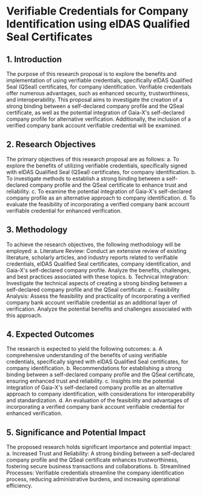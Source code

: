 # Verifiable Credentials for Company Identification using eIDAS Qualified Seal Certificates

## 1. Introduction
The purpose of this research proposal is to explore the benefits and implementation of using verifiable credentials, specifically eIDAS Qualified Seal (QSeal) certificates, for company identification. Verifiable credentials offer numerous advantages, such as enhanced security, trustworthiness, and interoperability. This proposal aims to investigate the creation of a strong binding between a self-declared company profile and the QSeal certificate, as well as the potential integration of Gaia-X's self-declared company profile for alternative verification. Additionally, the inclusion of a verified company bank account verifiable credential will be examined.

## 2. Research Objectives
The primary objectives of this research proposal are as follows:
a. To explore the benefits of utilizing verifiable credentials, specifically signed with eIDAS Qualified Seal (QSeal) certificates, for company identification.
b. To investigate methods to establish a strong binding between a self-declared company profile and the QSeal certificate to enhance trust and reliability.
c. To examine the potential integration of Gaia-X's self-declared company profile as an alternative approach to company identification.
d. To evaluate the feasibility of incorporating a verified company bank account verifiable credential for enhanced verification.

## 3. Methodology
To achieve the research objectives, the following methodology will be employed:
a. Literature Review: Conduct an extensive review of existing literature, scholarly articles, and industry reports related to verifiable credentials, eIDAS Qualified Seal certificates, company identification, and Gaia-X's self-declared company profile. Analyze the benefits, challenges, and best practices associated with these topics.
b. Technical Integration: Investigate the technical aspects of creating a strong binding between a self-declared company profile and the QSeal certificate. 
c. Feasibility Analysis: Assess the feasibility and practicality of incorporating a verified company bank account verifiable credential as an additional layer of verification. Analyze the potential benefits and challenges associated with this approach.

## 4. Expected Outcomes
The research is expected to yield the following outcomes:
a. A comprehensive understanding of the benefits of using verifiable credentials, specifically signed with eIDAS Qualified Seal certificates, for company identification.
b. Recommendations for establishing a strong binding between a self-declared company profile and the QSeal certificate, ensuring enhanced trust and reliability.
c. Insights into the potential integration of Gaia-X's self-declared company profile as an alternative approach to company identification, with considerations for interoperability and standardization.
d. An evaluation of the feasibility and advantages of incorporating a verified company bank account verifiable credential for enhanced verification.

## 5. Significance and Potential Impact
The proposed research holds significant importance and potential impact:
a. Increased Trust and Reliability: A strong binding between a self-declared company profile and the QSeal certificate enhances trustworthiness, fostering secure business transactions and collaborations.
b. Streamlined Processes: Verifiable credentials streamline the company identification process, reducing administrative burdens, and increasing operational efficiency.
